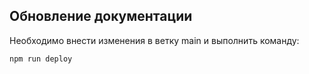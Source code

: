 
## Обновление документации

Необходимо внести изменения в ветку main и выполнить команду:

```bash
npm run deploy
```
